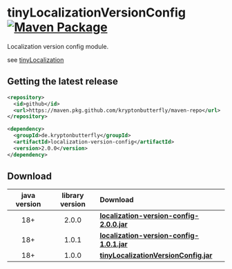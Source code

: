 # tinyLocalizationVersionConfig [![Maven Package](https://github.com/kryptonbutterfly/tinyLocalizationVersionConfig/actions/workflows/maven-publish.yml/badge.svg)](https://github.com/kryptonbutterfly/tinyLocalizationVersionConfig/actions/workflows/maven-publish.yml)

Localization version config module.

see [tinyLocalization](https://github.com/kryptonbutterfly/tinyLocalization)

## Getting the latest release

```xml
<repository>
  <id>github</id>
  <url>https://maven.pkg.github.com/kryptonbutterfly/maven-repo</url>
</repository>
```

```xml
<dependency>
  <groupId>de.kryptonbutterfly</groupId>
  <artifactId>localization-version-config</artifactId>
  <version>2.0.0</version>
</dependency>
```

## Download

java version | library version | Download
:----------: | :-------------: | :-------
18+          | 2.0.0           | [**localization-version-config-2.0.0.jar**](https://github-registry-files.githubusercontent.com/731108692/aba63480-b6bb-11ee-8172-9000665ecbe8?X-Amz-Algorithm=AWS4-HMAC-SHA256&X-Amz-Credential=AKIAVCODYLSA53PQK4ZA%2F20240119%2Fus-east-1%2Fs3%2Faws4_request&X-Amz-Date=20240119T101317Z&X-Amz-Expires=300&X-Amz-Signature=6cb2307269bdb5cec4e3e5b505090224e00fd4f26444c9626c4690cdc557a00c&X-Amz-SignedHeaders=host&actor_id=0&key_id=0&repo_id=731108692&response-content-disposition=filename%3Dlocalization-version-config-2.0.0.jar&response-content-type=application%2Foctet-stream)
18+          | 1.0.1           | [**localization-version-config-1.0.1.jar**](https://github-registry-files.githubusercontent.com/731108692/54472a00-9cf3-11ee-84e1-6b7bb86b7c12?X-Amz-Algorithm=AWS4-HMAC-SHA256&X-Amz-Credential=AKIAIWNJYAX4CSVEH53A%2F20231228%2Fus-east-1%2Fs3%2Faws4_request&X-Amz-Date=20231228T152740Z&X-Amz-Expires=300&X-Amz-Signature=4f4c1d874cb349bf9ca06531dd70bf7807188ba012141d00fd437aa2d7301ddf&X-Amz-SignedHeaders=host&actor_id=0&key_id=0&repo_id=731108692&response-content-disposition=filename%3Dlocalization-version-config-1.0.1.jar&response-content-type=application%2Foctet-stream)
18+          | 1.0.0           | [**tinyLocalizationVersionConfig.jar**](https://github.com/kryptonbutterfly/tinyLocalizationVersionConfig/releases/download/v1.0.0/tinyLocalizationVersionConfig.jar)

